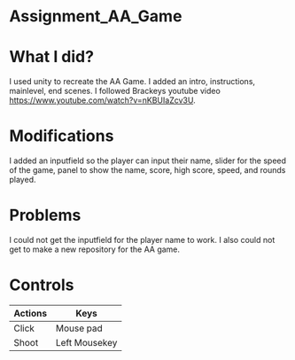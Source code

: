 # Assignment_AA_Game
 
 
# What I did? #
I used unity to recreate the AA Game. I added an intro, instructions, mainlevel, end scenes. I followed Brackeys youtube video https://www.youtube.com/watch?v=nKBUIaZcv3U.  

# Modifications
I added an inputfield so the player can input their name, slider for the speed of the game, panel to show the name, score, high score, speed, and rounds played. 

# Problems
I could not get the inputfield for the player name to work. I also could not get to make a new repository for the AA game. 

# Controls #

Actions | Keys
-- |---
Click | Mouse pad
Shoot | Left Mousekey

